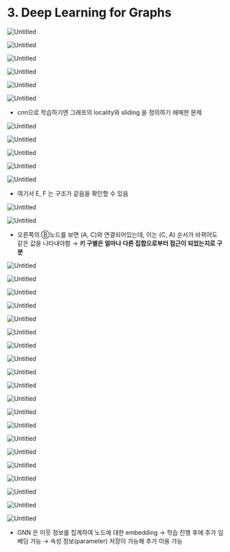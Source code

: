 # 3. Deep Learning for Graphs

![Untitled](3%20Deep%20Learning%20for%20Graphs%20e3eb673ff0ff49cc8ee3b05d25946a47/Untitled.png)

![Untitled](3%20Deep%20Learning%20for%20Graphs%20e3eb673ff0ff49cc8ee3b05d25946a47/Untitled%201.png)

![Untitled](3%20Deep%20Learning%20for%20Graphs%20e3eb673ff0ff49cc8ee3b05d25946a47/Untitled%202.png)

![Untitled](3%20Deep%20Learning%20for%20Graphs%20e3eb673ff0ff49cc8ee3b05d25946a47/Untitled%203.png)

![Untitled](3%20Deep%20Learning%20for%20Graphs%20e3eb673ff0ff49cc8ee3b05d25946a47/Untitled%204.png)

![Untitled](3%20Deep%20Learning%20for%20Graphs%20e3eb673ff0ff49cc8ee3b05d25946a47/Untitled%205.png)

- cnn으로 학습하기엔 그래프의 locality와 sliding 을 정의하기 애매한 문제

![Untitled](3%20Deep%20Learning%20for%20Graphs%20e3eb673ff0ff49cc8ee3b05d25946a47/Untitled%206.png)

![Untitled](3%20Deep%20Learning%20for%20Graphs%20e3eb673ff0ff49cc8ee3b05d25946a47/Untitled%207.png)

![Untitled](3%20Deep%20Learning%20for%20Graphs%20e3eb673ff0ff49cc8ee3b05d25946a47/Untitled%208.png)

![Untitled](../220128%20Review%20(GCN)%204c025ddb611741a08eaa348a94578105/Untitled%201.png)

![Untitled](3%20Deep%20Learning%20for%20Graphs%20e3eb673ff0ff49cc8ee3b05d25946a47/Untitled%209.png)

- 여기서 E, F 는 구조가 같음을 확인할 수 있음

![Untitled](3%20Deep%20Learning%20for%20Graphs%20e3eb673ff0ff49cc8ee3b05d25946a47/Untitled%2010.png)

![Untitled](3%20Deep%20Learning%20for%20Graphs%20e3eb673ff0ff49cc8ee3b05d25946a47/Untitled%2011.png)

- 오른쪽의 Ⓑ노드를 보면 (A, C)와 연결되어있는데, 이는 (C, A) 순서가 바뀌어도 같은 값을 나타내야함
→ **키 구별은 얼마나 다른 집합으로부터 접근이 되었는지로 구분**

![Untitled](3%20Deep%20Learning%20for%20Graphs%20e3eb673ff0ff49cc8ee3b05d25946a47/Untitled%2012.png)

![Untitled](3%20Deep%20Learning%20for%20Graphs%20e3eb673ff0ff49cc8ee3b05d25946a47/Untitled%2013.png)

![Untitled](3%20Deep%20Learning%20for%20Graphs%20e3eb673ff0ff49cc8ee3b05d25946a47/Untitled%2014.png)

![Untitled](3%20Deep%20Learning%20for%20Graphs%20e3eb673ff0ff49cc8ee3b05d25946a47/Untitled%2015.png)

![Untitled](3%20Deep%20Learning%20for%20Graphs%20e3eb673ff0ff49cc8ee3b05d25946a47/Untitled%2016.png)

![Untitled](3%20Deep%20Learning%20for%20Graphs%20e3eb673ff0ff49cc8ee3b05d25946a47/Untitled%2017.png)

 

![Untitled](3%20Deep%20Learning%20for%20Graphs%20e3eb673ff0ff49cc8ee3b05d25946a47/Untitled%2018.png)

![Untitled](3%20Deep%20Learning%20for%20Graphs%20e3eb673ff0ff49cc8ee3b05d25946a47/Untitled%2019.png)

![Untitled](3%20Deep%20Learning%20for%20Graphs%20e3eb673ff0ff49cc8ee3b05d25946a47/Untitled%2020.png)

![Untitled](3%20Deep%20Learning%20for%20Graphs%20e3eb673ff0ff49cc8ee3b05d25946a47/Untitled%2021.png)

![Untitled](3%20Deep%20Learning%20for%20Graphs%20e3eb673ff0ff49cc8ee3b05d25946a47/Untitled%2022.png)

![Untitled](3%20Deep%20Learning%20for%20Graphs%20e3eb673ff0ff49cc8ee3b05d25946a47/Untitled%2023.png)

![Untitled](../220128%20Review%20(GCN)%204c025ddb611741a08eaa348a94578105/Untitled%202.png)

![Untitled](../220128%20Review%20(GCN)%204c025ddb611741a08eaa348a94578105/Untitled%203.png)

![Untitled](../220128%20Review%20(GCN)%204c025ddb611741a08eaa348a94578105/Untitled%204.png)

![Untitled](../220128%20Review%20(GCN)%204c025ddb611741a08eaa348a94578105/Untitled%205.png)

![Untitled](3%20Deep%20Learning%20for%20Graphs%20e3eb673ff0ff49cc8ee3b05d25946a47/Untitled%2024.png)

![Untitled](3%20Deep%20Learning%20for%20Graphs%20e3eb673ff0ff49cc8ee3b05d25946a47/Untitled%2025.png)

![Untitled](3%20Deep%20Learning%20for%20Graphs%20e3eb673ff0ff49cc8ee3b05d25946a47/Untitled%2026.png)

![Untitled](3%20Deep%20Learning%20for%20Graphs%20e3eb673ff0ff49cc8ee3b05d25946a47/Untitled%2027.png)

- GNN 은 이웃 정보를 집계하여 노드에 대한 embedding
→ 학습 진행 후에 추가 임베딩 가능
→ 속성 정보(parameter) 저장이 가능해 추가 이용 가능